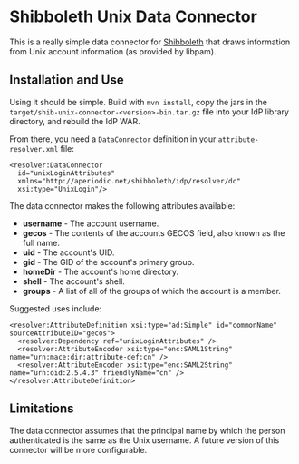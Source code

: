 Shibboleth Unix Data Connector
==============================

This is a really simple data connector for [Shibboleth][] that draws
information from Unix account information (as provided by libpam).

  [Shibboleth]: http://shibboleth.net/


Installation and Use
--------------------

Using it should be simple.  Build with `mvn install`, copy the jars in the
`target/shib-unix-connector-<version>-bin.tar.gz` file into your IdP
library directory, and rebuild the IdP WAR.

From there, you need a `DataConnector` definition in your
`attribute-resolver.xml` file:

    <resolver:DataConnector
      id="unixLoginAttributes"
      xmlns="http://aperiodic.net/shibboleth/idp/resolver/dc"
      xsi:type="UnixLogin"/>

The data connector makes the following attributes available:

 * **username** - The account username.
 * **gecos** - The contents of the accounts GECOS field, also known as the
   full name.
 * **uid** - The account's UID.
 * **gid** - The GID of the account's primary group.
 * **homeDir** - The account's home directory.
 * **shell** - The account's shell.
 * **groups** - A list of all of the groups of which the account is a
   member.

Suggested uses include:

    <resolver:AttributeDefinition xsi:type="ad:Simple" id="commonName" sourceAttributeID="gecos">
      <resolver:Dependency ref="unixLoginAttributes" />
      <resolver:AttributeEncoder xsi:type="enc:SAML1String" name="urn:mace:dir:attribute-def:cn" />
      <resolver:AttributeEncoder xsi:type="enc:SAML2String" name="urn:oid:2.5.4.3" friendlyName="cn" />
    </resolver:AttributeDefinition>
    

Limitations
-----------

The data connector assumes that the principal name by which the person
authenticated is the same as the Unix username.  A future version of this
connector will be more configurable.
